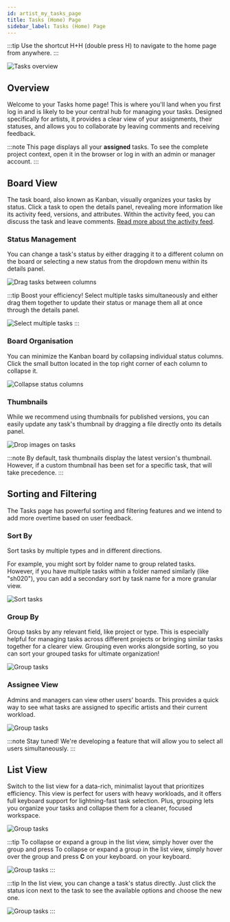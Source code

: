 ```yaml
---
id: artist_my_tasks_page
title: Tasks (Home) Page
sidebar_label: Tasks (Home) Page
---
```


:::tip
Use the shortcut H+H (double press H) to navigate to the home page from anywhere.
:::

![Tasks overview](assets/home_tasks/home_tasks_main.png)

## Overview

Welcome to your Tasks home page! This is where you'll land when you first log in and is likely to be your central hub for managing your tasks. Designed specifically for artists, it provides a clear view of your assignments, their statuses, and allows you to collaborate by leaving comments and receiving feedback.

:::note
This page displays all your **assigned** tasks. To see the complete project context, open it in the browser or log in with an admin or manager account.
:::

## Board View

The task board, also known as Kanban, visually organizes your tasks by status. Click a task to open the details panel, revealing more information like its activity feed, versions, and attributes. Within the activity feed, you can discuss the task and leave comments. [Read more about the activity feed](artist_activity_feed).

### Status Management

You can change a task's status by either dragging it to a different column on the board or selecting a new status from the dropdown menu within its details panel.

![Drag tasks between columns](assets/home_tasks/home_tasks_dragging.png)

:::tip
Boost your efficiency! Select multiple tasks simultaneously and either drag them together to update their status or manage them all at once through the details panel.

![Select multiple tasks](assets/home_tasks/home_tasks_dragging_multiple.png)
:::

### Board Organisation

You can minimize the Kanban board by collapsing individual status columns. Click the small button located in the top right corner of each column to collapse it.

![Collapse status columns](assets/home_tasks/home_tasks_collapse.png)

### Thumbnails

While we recommend using thumbnails for published versions, you can easily update any task's thumbnail by dragging a file directly onto its details panel.

![Drop images on tasks](assets/home_tasks/home_tasks_dropping.png)

:::note
By default, task thumbnails display the latest version's thumbnail. However, if a custom thumbnail has been set for a specific task, that will take precedence.
:::

## Sorting and Filtering

The Tasks page has powerful sorting and filtering features and we intend to add more overtime based on user feedback.

### Sort By

Sort tasks by multiple types and in different directions.

For example, you might sort by folder name to group related tasks. However, if you have multiple tasks within a folder named similarly (like "sh020"), you can add a secondary sort by task name for a more granular view.

![Sort tasks](assets/home_tasks/home_tasks_sortby.png)

### Group By

Group tasks by any relevant field, like project or type. This is especially helpful for managing tasks across different projects or bringing similar tasks together for a clearer view. Grouping even works alongside sorting, so you can sort your grouped tasks for ultimate organization!

![Group tasks](assets/home_tasks/home_tasks_groupby.png)

### Assignee View

Admins and managers can view other users' boards. This provides a quick way to see what tasks are assigned to specific artists and their current workload.

![Group tasks](assets/home_tasks/home_tasks_assignee_select.png)

:::note
Stay tuned! We're developing a feature that will allow you to select all users simultaneously.
:::

## List View

Switch to the list view for a data-rich, minimalist layout that prioritizes efficiency. This view is perfect for users with heavy workloads, and it offers full keyboard support for lightning-fast task selection. Plus, grouping lets you organize your tasks and collapse them for a cleaner, focused workspace.

![Group tasks](assets/home_tasks/home_tasks_list.png)

:::tip
To collapse or expand a group in the list view, simply hover over the group and press To collapse or expand a group in the list view, simply hover over the group and press **C** on your keyboard. on your keyboard.

![Group tasks](assets/home_tasks/home_tasks_list_collapse.png)
:::

:::tip
In the list view, you can change a task's status directly. Just click the status icon next to the task to see the available options and choose the new one.

![Group tasks](assets/home_tasks/home_tasks_list_status.png)
:::
